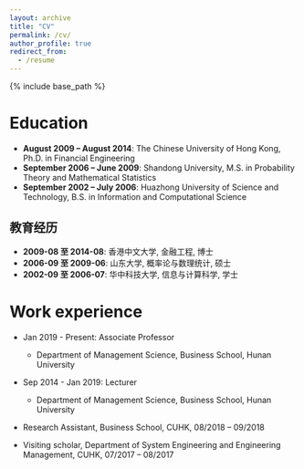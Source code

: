 ```yaml
---
layout: archive
title: "CV"
permalink: /cv/
author_profile: true
redirect_from:
  - /resume
---
```



{% include base_path %}

Education
======
* **August 2009 – August 2014**: The Chinese University of Hong Kong, Ph.D. in Financial Engineering  
* **September 2006 – June 2009**: Shandong University, M.S. in Probability Theory and Mathematical Statistics  
* **September 2002 – July 2006**: Huazhong University of Science and Technology, B.S. in Information and Computational Science 
## 教育经历
* **2009-08 至 2014-08**: 香港中文大学, 金融工程, 博士  
* **2006-09 至 2009-06**: 山东大学, 概率论与数理统计, 硕士  
* **2002-09 至 2006-07**: 华中科技大学, 信息与计算科学, 学士

Work experience
======
* Jan 2019 - Present: Associate Professor
  * Department of Management Science, Business School, Hunan University

* Sep 2014 - Jan 2019: Lecturer
  * Department of Management Science, Business School, Hunan University
 
*  Research Assistant, Business School, CUHK, 08/2018 – 09/2018
*  Visiting scholar, Department of System Engineering and Engineering Management, CUHK, 07/2017 – 08/2017

